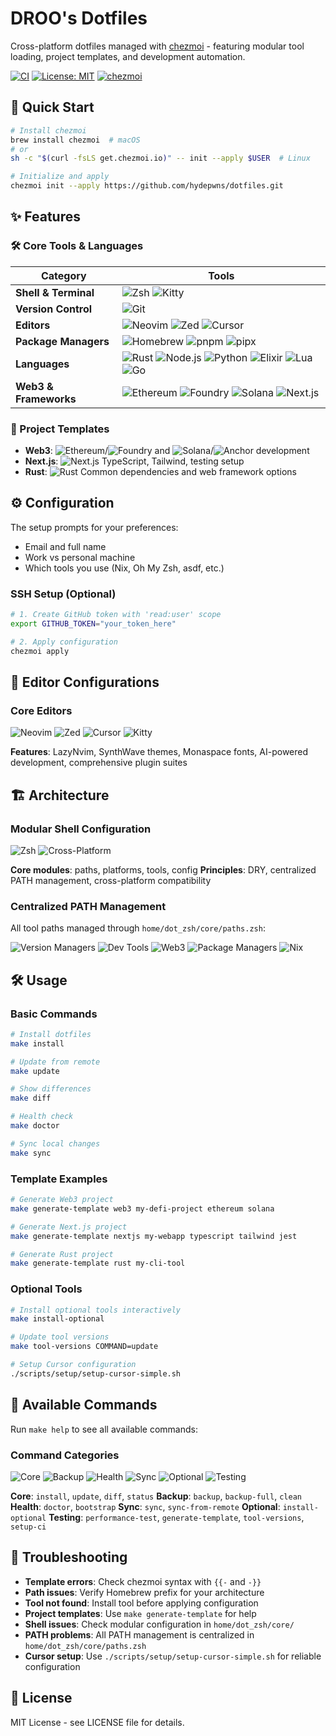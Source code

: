 # DROO's Dotfiles

Cross-platform dotfiles managed with [chezmoi](https://www.chezmoi.io/) - featuring modular tool loading, project templates, and development automation.

[![CI](https://github.com/hydepwns/dotfiles/workflows/CI/badge.svg)](https://github.com/hydepwns/dotfiles/actions/workflows/ci.yml)
[![License: MIT](https://img.shields.io/badge/License-MIT-yellow.svg)](https://opensource.org/licenses/MIT)
[![chezmoi](https://img.shields.io/badge/chezmoi-managed-blue.svg)](https://www.chezmoi.io/)

## 🚀 Quick Start

```bash
# Install chezmoi
brew install chezmoi  # macOS
# or
sh -c "$(curl -fsLS get.chezmoi.io)" -- init --apply $USER  # Linux

# Initialize and apply
chezmoi init --apply https://github.com/hydepwns/dotfiles.git
```

## ✨ Features

### 🛠️ Core Tools & Languages

| Category | Tools |
|----------|-------|
| **Shell & Terminal** | ![Zsh](https://img.shields.io/badge/Zsh-1.2.0-000000?style=flat&logo=gnu-bash&logoColor=white) ![Kitty](https://img.shields.io/badge/Kitty-0.30.1-000000?style=flat&logo=kitty&logoColor=white) |
| **Version Control** | ![Git](https://img.shields.io/badge/Git-F05032?style=flat&logo=git&logoColor=white) |
| **Editors** | ![Neovim](https://img.shields.io/badge/Neovim-57C3C2?style=flat&logo=neovim&logoColor=white) ![Zed](https://img.shields.io/badge/Zed-000000?style=flat&logo=zed&logoColor=white) ![Cursor](https://img.shields.io/badge/Cursor-000000?style=flat&logo=cursor&logoColor=white) |
| **Package Managers** | ![Homebrew](https://img.shields.io/badge/Homebrew-FBB040?style=flat&logo=homebrew&logoColor=black) ![pnpm](https://img.shields.io/badge/pnpm-F69220?style=flat&logo=pnpm&logoColor=white) ![pipx](https://img.shields.io/badge/pipx-000000?style=flat&logo=python&logoColor=white) |
| **Languages** | ![Rust](https://img.shields.io/badge/Rust-000000?style=flat&logo=rust&logoColor=white) ![Node.js](https://img.shields.io/badge/Node.js-339933?style=flat&logo=nodedotjs&logoColor=white) ![Python](https://img.shields.io/badge/Python-3776AB?style=flat&logo=python&logoColor=white) ![Elixir](https://img.shields.io/badge/Elixir-4B275F?style=flat&logo=elixir&logoColor=white) ![Lua](https://img.shields.io/badge/Lua-2C2D72?style=flat&logo=lua&logoColor=white) ![Go](https://img.shields.io/badge/Go-00ADD8?style=flat&logo=go&logoColor=white) |
| **Web3 & Frameworks** | ![Ethereum](https://img.shields.io/badge/Ethereum-3C3C3D?style=flat&logo=ethereum&logoColor=white) ![Foundry](https://img.shields.io/badge/Foundry-000000?style=flat&logo=foundry&logoColor=white) ![Solana](https://img.shields.io/badge/Solana-14F46D?style=flat&logo=solana&logoColor=white) ![Next.js](https://img.shields.io/badge/Next.js-000000?style=flat&logo=nextdotjs&logoColor=white) |

### 🚀 Project Templates

- **Web3**: ![Ethereum](https://img.shields.io/badge/Ethereum-3C3C3D?style=flat&logo=ethereum&logoColor=white)/![Foundry](https://img.shields.io/badge/Foundry-000000?style=flat&logo=foundry&logoColor=white) and ![Solana](https://img.shields.io/badge/Solana-14F46D?style=flat&logo=solana&logoColor=white)/![Anchor](https://img.shields.io/badge/Anchor-000000?style=flat&logo=anchor&logoColor=white) development
- **Next.js**: ![Next.js](https://img.shields.io/badge/Next.js-000000?style=flat&logo=nextdotjs&logoColor=white) TypeScript, Tailwind, testing setup
- **Rust**: ![Rust](https://img.shields.io/badge/Rust-000000?style=flat&logo=rust&logoColor=white) Common dependencies and web framework options

## ⚙️ Configuration

The setup prompts for your preferences:

- Email and full name
- Work vs personal machine
- Which tools you use (Nix, Oh My Zsh, asdf, etc.)

### SSH Setup (Optional)

```bash
# 1. Create GitHub token with 'read:user' scope
export GITHUB_TOKEN="your_token_here"

# 2. Apply configuration
chezmoi apply
```

## 🎨 Editor Configurations

### Core Editors

![Neovim](https://img.shields.io/badge/Neovim-57C3C2?style=flat&logo=neovim&logoColor=white) ![Zed](https://img.shields.io/badge/Zed-000000?style=flat&logo=zed&logoColor=white) ![Cursor](https://img.shields.io/badge/Cursor-000000?style=flat&logo=cursor&logoColor=white) ![Kitty](https://img.shields.io/badge/Kitty-0.30.1-000000?style=flat&logo=kitty&logoColor=white)

**Features**: LazyNvim, SynthWave themes, Monaspace fonts, AI-powered development, comprehensive plugin suites

## 🏗️ Architecture

### Modular Shell Configuration

![Zsh](https://img.shields.io/badge/Zsh-Modular-000000?style=flat&logo=gnu-bash&logoColor=white) ![Cross-Platform](https://img.shields.io/badge/Cross--Platform-Compatible-blue)

**Core modules**: paths, platforms, tools, config
**Principles**: DRY, centralized PATH management, cross-platform compatibility

### Centralized PATH Management

All tool paths managed through `home/dot_zsh/core/paths.zsh`:

![Version Managers](https://img.shields.io/badge/Version_Managers-rbenv,nvm,asdf,erlang,elixir,lua-orange) ![Dev Tools](https://img.shields.io/badge/Dev_Tools-LLVM,PostgreSQL,Python-blue) ![Web3](https://img.shields.io/badge/Web3-Foundry,Huff,Solana-purple) ![Package Managers](https://img.shields.io/badge/Package_Managers-Homebrew,pnpm,pipx-green) ![Nix](https://img.shields.io/badge/Nix-Paths-red)

## 🛠️ Usage

### Basic Commands

```bash
# Install dotfiles
make install

# Update from remote
make update

# Show differences
make diff

# Health check
make doctor

# Sync local changes
make sync
```

### Template Examples

```bash
# Generate Web3 project
make generate-template web3 my-defi-project ethereum solana

# Generate Next.js project
make generate-template nextjs my-webapp typescript tailwind jest

# Generate Rust project
make generate-template rust my-cli-tool
```

### Optional Tools

```bash
# Install optional tools interactively
make install-optional

# Update tool versions
make tool-versions COMMAND=update

# Setup Cursor configuration
./scripts/setup/setup-cursor-simple.sh
```

## 🔧 Available Commands

Run `make help` to see all available commands:

### Command Categories

![Core](https://img.shields.io/badge/Core-Operations-blue) ![Backup](https://img.shields.io/badge/Backup-Operations-orange) ![Health](https://img.shields.io/badge/Health-Maintenance-green) ![Sync](https://img.shields.io/badge/Sync-Operations-purple) ![Optional](https://img.shields.io/badge/Optional-Commands-gray) ![Testing](https://img.shields.io/badge/Testing-Development-red)

**Core**: `install`, `update`, `diff`, `status`
**Backup**: `backup`, `backup-full`, `clean`
**Health**: `doctor`, `bootstrap`
**Sync**: `sync`, `sync-from-remote`
**Optional**: `install-optional`
**Testing**: `performance-test`, `generate-template`, `tool-versions`, `setup-ci`

## 🚨 Troubleshooting

- **Template errors**: Check chezmoi syntax with `{{-` and `-}}`
- **Path issues**: Verify Homebrew prefix for your architecture
- **Tool not found**: Install tool before applying configuration
- **Project templates**: Use `make generate-template` for help
- **Shell issues**: Check modular configuration in `home/dot_zsh/core/`
- **PATH problems**: All PATH management is centralized in `home/dot_zsh/core/paths.zsh`
- **Cursor setup**: Use `./scripts/setup/setup-cursor-simple.sh` for reliable configuration

## 📄 License

MIT License - see LICENSE file for details.

